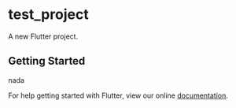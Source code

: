 # test_project

A new Flutter project.

## Getting Started
nada

For help getting started with Flutter, view our online
[documentation](https://flutter.io/).
